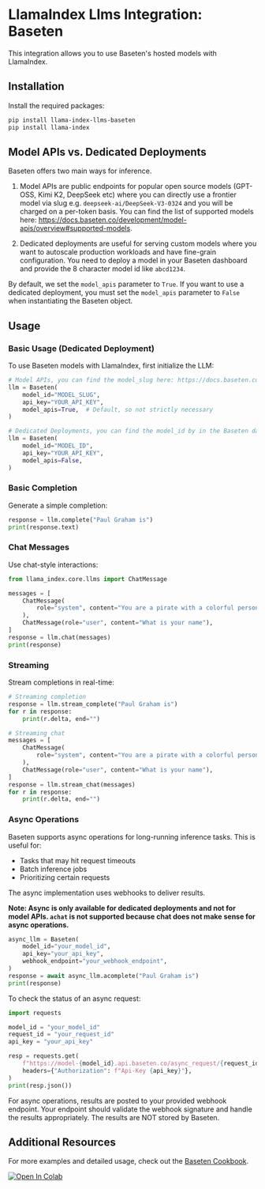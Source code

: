 # LlamaIndex Llms Integration: Baseten

This integration allows you to use Baseten's hosted models with LlamaIndex.

## Installation

Install the required packages:

```bash
pip install llama-index-llms-baseten
pip install llama-index
```

## Model APIs vs. Dedicated Deployments

Baseten offers two main ways for inference.

1. Model APIs are public endpoints for popular open source models (GPT-OSS, Kimi K2, DeepSeek etc) where you can directly use a frontier model via slug e.g. `deepseek-ai/DeepSeek-V3-0324` and you will be charged on a per-token basis. You can find the list of supported models here: https://docs.baseten.co/development/model-apis/overview#supported-models.

2. Dedicated deployments are useful for serving custom models where you want to autoscale production workloads and have fine-grain configuration. You need to deploy a model in your Baseten dashboard and provide the 8 character model id like `abcd1234`.

By default, we set the `model_apis` parameter to `True`. If you want to use a dedicated deployment, you must set the `model_apis` parameter to `False` when instantiating the Baseten object.

## Usage

### Basic Usage (Dedicated Deployment)

To use Baseten models with LlamaIndex, first initialize the LLM:

```python
# Model APIs, you can find the model_slug here: https://docs.baseten.co/development/model-apis/overview#supported-models
llm = Baseten(
    model_id="MODEL_SLUG",
    api_key="YOUR_API_KEY",
    model_apis=True,  # Default, so not strictly necessary
)

# Dedicated Deployments, you can find the model_id by in the Baseten dashboard here: https://app.baseten.co/overview
llm = Baseten(
    model_id="MODEL_ID",
    api_key="YOUR_API_KEY",
    model_apis=False,
)
```

### Basic Completion

Generate a simple completion:

```python
response = llm.complete("Paul Graham is")
print(response.text)
```

### Chat Messages

Use chat-style interactions:

```python
from llama_index.core.llms import ChatMessage

messages = [
    ChatMessage(
        role="system", content="You are a pirate with a colorful personality"
    ),
    ChatMessage(role="user", content="What is your name"),
]
response = llm.chat(messages)
print(response)
```

### Streaming

Stream completions in real-time:

```python
# Streaming completion
response = llm.stream_complete("Paul Graham is")
for r in response:
    print(r.delta, end="")

# Streaming chat
messages = [
    ChatMessage(
        role="system", content="You are a pirate with a colorful personality"
    ),
    ChatMessage(role="user", content="What is your name"),
]
response = llm.stream_chat(messages)
for r in response:
    print(r.delta, end="")
```

### Async Operations

Baseten supports async operations for long-running inference tasks. This is useful for:

- Tasks that may hit request timeouts
- Batch inference jobs
- Prioritizing certain requests

The async implementation uses webhooks to deliver results.

**Note: Async is only available for dedicated deployments and not for model APIs. `achat` is not supported because chat does not make sense for async operations.**

```python
async_llm = Baseten(
    model_id="your_model_id",
    api_key="your_api_key",
    webhook_endpoint="your_webhook_endpoint",
)
response = await async_llm.acomplete("Paul Graham is")
print(response)
```

To check the status of an async request:

```python
import requests

model_id = "your_model_id"
request_id = "your_request_id"
api_key = "your_api_key"

resp = requests.get(
    f"https://model-{model_id}.api.baseten.co/async_request/{request_id}",
    headers={"Authorization": f"Api-Key {api_key}"},
)
print(resp.json())
```

For async operations, results are posted to your provided webhook endpoint. Your endpoint should validate the webhook signature and handle the results appropriately. The results are NOT stored by Baseten.

## Additional Resources

For more examples and detailed usage, check out the [Baseten Cookbook](https://docs.llamaindex.ai/en/stable/examples/llm/baseten/).

<a href="https://colab.research.google.com/github/run-llama/llama_index/blob/main/docs/docs/examples/llm/baseten.ipynb" target="_parent"><img src="https://colab.research.google.com/assets/colab-badge.svg" alt="Open In Colab"/></a>
